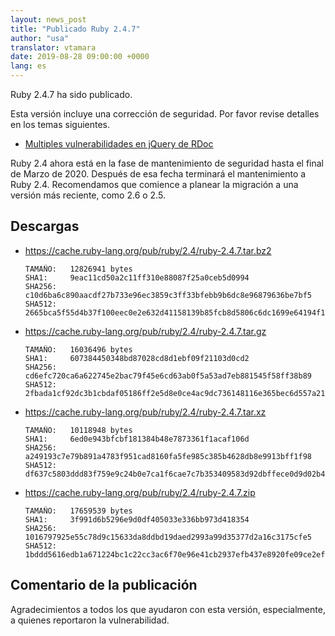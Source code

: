 ```yaml
---
layout: news_post
title: "Publicado Ruby 2.4.7"
author: "usa"
translator: vtamara
date: 2019-08-28 09:00:00 +0000
lang: es
---
```


Ruby 2.4.7 ha sido publicado.

Esta versión incluye una corrección de seguridad.
Por favor revise detalles en los temas siguientes.

* [Multiples vulnerabilidades en jQuery de RDoc](/es/news/2019/08/28/multiple-jquery-vulnerabilities-in-rdoc/)

Ruby 2.4 ahora está en la fase de mantenimiento de seguridad hasta el
final de Marzo de 2020. Después de esa fecha terminará el mantenimiento
a Ruby 2.4.  Recomendamos que comience a planear la migración a
una versión más reciente, como 2.6 o 2.5.

## Descargas

* <https://cache.ruby-lang.org/pub/ruby/2.4/ruby-2.4.7.tar.bz2>

      TAMAÑO:   12826941 bytes
      SHA1:     9eac11cd50a2c11ff310e88087f25a0ceb5d0994
      SHA256:   c10d6ba6c890aacdf27b733e96ec3859c3ff33bfebb9b6dc8e96879636be7bf5
      SHA512:   2665bca5f55d4b37f100eec0e2e632d41158139b85fcb8d5806c6dc1699e64194f17b9fe757b5afd6aa2c6e7ccabba8710a9aa8182a2d697add11f2b76cf6958

* <https://cache.ruby-lang.org/pub/ruby/2.4/ruby-2.4.7.tar.gz>

      TAMAÑO:   16036496 bytes
      SHA1:     607384450348bd87028cd8d1ebf09f21103d0cd2
      SHA256:   cd6efc720ca6a622745e2bac79f45e6cd63ab0f5a53ad7eb881545f58ff38b89
      SHA512:   2fbada1cf92dc3b1cbdaf05186ff2e5d8e0ce4ac9dc736148116e365bec6d557a2115838404c982b527adbb27677340acfbbb7c873004f0cb4be8a07857e6473

* <https://cache.ruby-lang.org/pub/ruby/2.4/ruby-2.4.7.tar.xz>

      TAMAÑO:   10118948 bytes
      SHA1:     6ed0e943bfcbf181384b48e7873361f1acaf106d
      SHA256:   a249193c7e79b891a4783f951cad8160fa5fe985c385b4628db8e9913bff1f98
      SHA512:   df637c5803ddd83f759e9c24b0e7ca1f6cae7c7b353409583d92dbffece0d9d02b48905d6552327a1522a4a37d4e2d22c6c11bd991383835be35e2f31739d649

* <https://cache.ruby-lang.org/pub/ruby/2.4/ruby-2.4.7.zip>

      TAMAÑO:   17659539 bytes
      SHA1:     3f991d6b5296e9d0df405033e336bb973d418354
      SHA256:   1016797925e55c78d9c15633da8ddbd19daed2993a99d35377d2a16c3175cfe5
      SHA512:   1bddd5616edb1a671224bc1c22cc3ac6f70e96e41cb2937efb437e8920fe09ce2ef0f29c591499d3682ac547e1d3eb7474f89ff86a3834d25724329e4927ed76

## Comentario de la publicación

Agradecimientos a todos los que ayudaron con esta versión, especialmente,
a quienes reportaron la vulnerabilidad.
